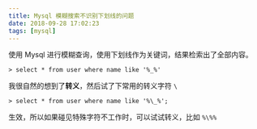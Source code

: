 ```yaml
---
title: Mysql 模糊搜索不识别下划线的问题
date: 2018-09-28 17:02:23
tags: [mysql]
---
```


使用 Mysql 进行模糊查询，使用下划线作为关键词，结果检索出了全部内容。

<!-- more --><!-- toc -->

```mysql
> select * from user where name like '%_%'
```

我很自然的想到了**转义**，然后试了下常用的转义字符 `\`

```mysql
> select * from user where name like '%\_%';
```

生效，所以如果碰见特殊字符不工作时，可以试试转义，比如 `%\%%`

